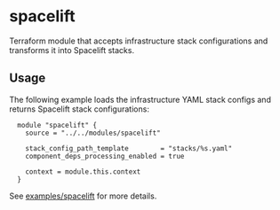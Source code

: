 # spacelift

Terraform module that accepts infrastructure stack configurations and transforms it into Spacelift stacks.

## Usage

The following example loads the infrastructure YAML stack configs and returns Spacelift stack configurations:


  ```hcl
    module "spacelift" {
      source = "../../modules/spacelift"
  
      stack_config_path_template        = "stacks/%s.yaml"
      component_deps_processing_enabled = true
    
      context = module.this.context
    }
  ```

See [examples/spacelift](../../examples/spacelift) for more details.
